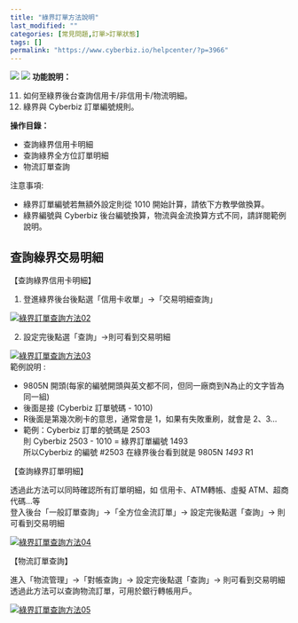 ```yaml
---
title: "綠界訂單方法說明"
last_modified: ""
categories: [常見問題,訂單>訂單狀態]
tags: []
permalink: "https://www.cyberbiz.io/helpcenter/?p=3966"
---
```


![](https://www.cyberbiz.io/helpcenter/wp-content/uploads/2021/02/20210205_Normal-banner_action_bar.jpg)
![](https://www.cyberbiz.io/support/wp-content/uploads/2021/10/一般版.png)
**功能說明：**  

11. 如何至綠界後台查詢信用卡/非信用卡/物流明細。 
12. 綠界與 Cyberbiz 訂單編號規則。 

**操作目錄：**

* 查詢綠界信用卡明細
* 查詢綠界全方位訂單明細
* 物流訂單查詢

注意事項:  

* 綠界訂單編號若無額外設定則從 1010 開始計算，請依下方教學做換算。
* 綠界編號與 Cyberbiz 後台編號換算，物流與金流換算方式不同，請詳閱範例說明。



## 查詢綠界交易明細


【查詢綠界信用卡明細】  


1. 登進綠界後台後點選「信用卡收單」→「交易明細查詢」  

[![綠界訂單查詢方法02](https://www.cyberbiz.io/support/wp-content/uploads/2021/10/綠界訂單查詢方法02.png)](https://www.cyberbiz.io/support/wp-content/uploads/2021/10/綠界訂單查詢方法02.png)

2. 設定完後點選「查詢」→則可看到交易明細  

[![綠界訂單查詢方法03](https://www.cyberbiz.io/support/wp-content/uploads/2021/10/綠界訂單查詢方法03.png)](https://www.cyberbiz.io/support/wp-content/uploads/2021/10/綠界訂單查詢方法03.png)  
範例說明 :  

* 9805N 開頭(每家的編號開頭與英文都不同，但同一廠商到N為止的文字皆為同一組)
* 後面是接 (Cyberbiz 訂單號碼 - 1010)
* R後面是第幾次刷卡的意思，通常會是 1，如果有失敗重刷，就會是 2、3…
* 範例：Cyberbiz 訂單的號碼是 2503  
則 Cyberbiz 2503 - 1010 = 綠界訂單編號 1493  
所以Cyberbiz 的編號 #2503 在綠界後台看到就是 9805N _1493_ R1


【查詢綠界訂單明細】  

透過此方法可以同時確認所有訂單明細，如 信用卡、ATM轉帳、虛擬 ATM、超商代碼…等  
登入後台「一般訂單查詢」→「全方位金流訂單」→ 設定完後點選「查詢」→ 則可看到交易明細  

[![綠界訂單查詢方法04](https://www.cyberbiz.io/support/wp-content/uploads/2021/10/綠界訂單查詢方法04.png)](https://www.cyberbiz.io/support/wp-content/uploads/2021/10/綠界訂單查詢方法04.png)  

【物流訂單查詢】  

進入「物流管理」→「對帳查詢」→ 設定完後點選「查詢」→ 則可看到交易明細  
透過此方法可以查詢物流訂單，可用於銀行轉帳用戶。  

[![綠界訂單查詢方法05](https://www.cyberbiz.io/support/wp-content/uploads/2021/10/綠界訂單查詢方法05.png)](https://www.cyberbiz.io/support/wp-content/uploads/2021/10/綠界訂單查詢方法05.png)  


